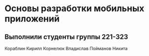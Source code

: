 # Основы разработки мобильных приложений
## Выполнили студенты группы 221-323
Кораблин Кирилл
Корнелюк Владислав
Пойманов Никита